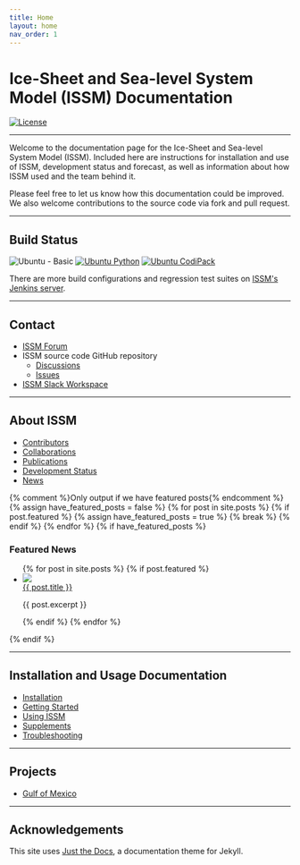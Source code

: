 ```yaml
---
title: Home
layout: home
nav_order: 1
---
```


# Ice-Sheet and Sea-level System Model (ISSM) Documentation
[![License](https://img.shields.io/badge/License-BSD_3--Clause-blue.svg)](https://opensource.org/licenses/BSD-3-Clause)

----

Welcome to the documentation page for the Ice-Sheet and Sea-level System Model (ISSM). Included here are instructions for installation and use of ISSM, development status and forecast, as well as information about how ISSM used and the team behind it.

Please feel free to let us know how this documentation could be improved. We also welcome contributions to the source code via fork and pull request.

----

## Build Status
![Ubuntu - Basic](https://github.com/ISSMteam/ISSM/actions/workflows/ubuntu-basic.yml/badge.svg)
[![Ubuntu Python](https://github.com/ISSMteam/ISSM/actions/workflows/ubuntu-python.yml/badge.svg)](https://github.com/ISSMteam/ISSM/actions/workflows/ubuntu-python.yml)
[![Ubuntu CodiPack](https://github.com/ISSMteam/ISSM/actions/workflows/ubuntu-codipack.yml/badge.svg)](https://github.com/ISSMteam/ISSM/actions/workflows/ubuntu-codipack.yml)

There are more build configurations and regression test suites on <a href="https://ross.ics.uci.edu/jenkins/view/All/" target="_blank">ISSM's Jenkins server</a>.

----

## Contact
- <a href="https://issm.ess.uci.edu/forum/" target="_blank">ISSM Forum</a>
- ISSM source code GitHub repository
  - <a href="https://github.com/ISSMteam/ISSM/discussions" target="_blank">Discussions</a>
  - <a href="https://github.com/ISSMteam/ISSM/issues" target="_blank">Issues</a>
- <a href="https://issm.ess.uci.edu/forum/d/242-issm-development-slack-workspace" target="_blank">ISSM Slack Workspace</a>

----

## About ISSM
- <a href="about-issm/contributors">Contributors</a>
- <a href="about-issm/contributors">Collaborations</a>
- <a href="about-issm/publications">Publications</a>
- <a href="about-issm/development-status">Development Status</a>
- <a href="about-issm/news">News</a>

{% comment %}Only output if we have featured posts{% endcomment %}
{% assign have_featured_posts = false %}
{% for post in site.posts %}
	{% if post.featured %}
		{% assign have_featured_posts = true %}
		{% break %}
	{% endif %}
{% endfor %}
{% if have_featured_posts %}
### Featured News
<ul class="post-index home-page-post-index">
	{% for post in site.posts %}
		{% if post.featured %}
			<li>
				<a href="{{ post.url }}"><img src="{{ post.image }}" /></a>
				<div>
					<a href="{{ post.url }}"><span class="text-beta">{{ post.title }}</span></a>
					<p class="post-excerpt">{{ post.excerpt }}</p>
				</div>
			</li>
		{% endif %}
	{% endfor %}
</ul>
{% endif %}

----

## Installation and Usage Documentation
- <a href="installation">Installation</a>
- <a href="getting-started">Getting Started</a>
- <a href="using-issm">Using ISSM</a>
- <a href="supplements">Supplements</a>
- <a href="troubleshooting">Troubleshooting</a>

----

## Projects
- <a href="projects/gofm">Gulf of Mexico</a>

----

## Acknowledgements
This site uses <a href="https://just-the-docs.com/" target="_blank">Just the Docs</a>, a documentation theme for Jekyll.
